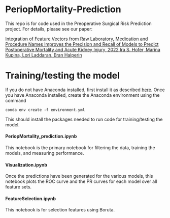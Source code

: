 # PeriopMortality-Prediction

This repo is for code used in the Preoperative Surgical Risk Prediction project. For details, please see our paper:

[Integration of Feature Vectors from Raw Laboratory, Medication and Procedure Names Improves the Precision and Recall of Models to Predict Postoperative Mortality and Acute Kidney Injury, 2022
Ira S. Hofer, Marina Kupina, Lori Laddaran, Eran Halperin](https://www.researchgate.net/publication/357614628_Integration_of_Feature_Vectors_from_Raw_Laboratory_Medication_and_Procedure_Names_Improves_the_Precision_and_Recall_of_Models_to_Predict_Postoperative_Mortality_and_Acute_Kidney_Injury)



# Training/testing the model

If you do not have Anaconda installed, first install it as described [here](https://www.anaconda.com/distribution/). Once you have Anaconda installed, create the Anaconda environment using the command

`conda env create -f environment.yml`

This should install the packages needed to run code for training/testing the model.








#### PeriopMortality_prediction.ipynb

This notebook is the primary notebook for filtering the data, training the models, and measuring performance.


#### Visualization.ipynb

Once the predictions have been generated for the various models, this notebook plots the ROC curve and the PR curves for each model over all feature sets.

#### FeatureSelection.ipynb

This notebook is for selection features using Boruta.
